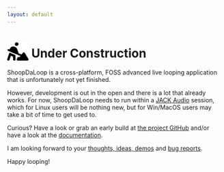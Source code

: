 ```yaml
---
layout: default
---
```


# <img src="assets/img/person-digging-solid.svg" width="50" style="vertical-align: bottom"> Under Construction

ShoopDaLoop is a cross-platform, FOSS advanced live looping application that is unfortunately not yet finished.

However, development is out in the open and there is a lot that already works. For now, ShoopDaLoop needs to run within a [JACK Audio](https://jackaudio.org) session, which for Linux users will be nothing new, but for Win/MacOS users may take a bit of time to get used to.

Curious? Have a look or grab an early build at [the project GitHub](https://github.com/SanderVocke/shoopdaloop) and/or have a look at the [documentation](https://docs.shoopdaloop.com).

I am looking forward to your [thoughts, ideas, demos](https://github.com/SanderVocke/shoopdaloop/discussions) and [bug reports](https://github.com/SanderVocke/shoopdaloop/issues).

Happy looping!